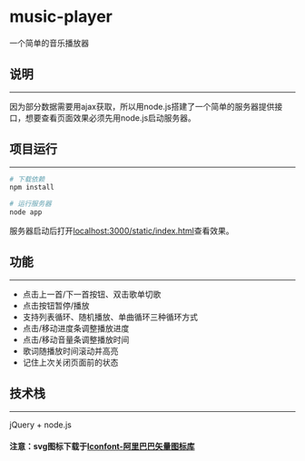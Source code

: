 # music-player
一个简单的音乐播放器

## 说明
-------
因为部分数据需要用ajax获取，所以用node.js搭建了一个简单的服务器提供接口，想要查看页面效果必须先用node.js启动服务器。
 
## 项目运行
----------
```bash
# 下载依赖
npm install

# 运行服务器
node app
```
服务器启动后打开[localhost:3000/static/index.html](http://localhost:3000/static/index.html)查看效果。

## 功能
-------
- 点击上一首/下一首按钮、双击歌单切歌
- 点击按钮暂停/播放
- 支持列表循环、随机播放、单曲循环三种循环方式
- 点击/移动进度条调整播放进度
- 点击/移动音量条调整播放时间
- 歌词随播放时间滚动并高亮
- 记住上次关闭页面前的状态

## 技术栈
----------
jQuery + node.js

#### 注意：svg图标下载于[Iconfont-阿里巴巴矢量图标库](http://www.iconfont.cn/)

